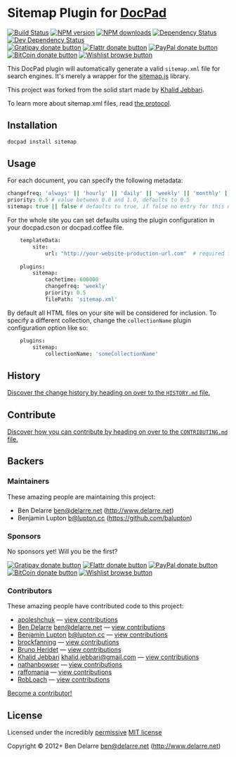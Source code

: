 # Sitemap Plugin for [DocPad](http://docpad.org)

<!-- BADGES/ -->

[![Build Status](https://img.shields.io/travis/docpad/docpad-plugin-sitemap/master.svg)](http://travis-ci.org/docpad/docpad-plugin-sitemap "Check this project's build status on TravisCI")
[![NPM version](https://img.shields.io/npm/v/docpad-plugin-sitemap.svg)](https://npmjs.org/package/docpad-plugin-sitemap "View this project on NPM")
[![NPM downloads](https://img.shields.io/npm/dm/docpad-plugin-sitemap.svg)](https://npmjs.org/package/docpad-plugin-sitemap "View this project on NPM")
[![Dependency Status](https://img.shields.io/david/docpad/docpad-plugin-sitemap.svg)](https://david-dm.org/docpad/docpad-plugin-sitemap)
[![Dev Dependency Status](https://img.shields.io/david/dev/docpad/docpad-plugin-sitemap.svg)](https://david-dm.org/docpad/docpad-plugin-sitemap#info=devDependencies)<br/>
[![Gratipay donate button](https://img.shields.io/gratipay/docpad.svg)](https://www.gratipay.com/docpad/ "Donate weekly to this project using Gratipay")
[![Flattr donate button](https://img.shields.io/badge/flattr-donate-yellow.svg)](http://flattr.com/thing/344188/balupton-on-Flattr "Donate monthly to this project using Flattr")
[![PayPal donate button](https://img.shields.io/badge/paypal-donate-yellow.svg)](https://www.paypal.com/cgi-bin/webscr?cmd=_s-xclick&hosted_button_id=QB8GQPZAH84N6 "Donate once-off to this project using Paypal")
[![BitCoin donate button](https://img.shields.io/badge/bitcoin-donate-yellow.svg)](https://coinbase.com/checkouts/9ef59f5479eec1d97d63382c9ebcb93a "Donate once-off to this project using BitCoin")
[![Wishlist browse button](https://img.shields.io/badge/wishlist-donate-yellow.svg)](http://amzn.com/w/2F8TXKSNAFG4V "Buy an item on our wishlist for us")

<!-- /BADGES -->


This DocPad plugin will automatically generate a valid `sitemap.xml` file for search engines. It's merely a wrapper for the [sitemap.js](https://github.com/ekalinin/sitemap.js) library.

This project was forked from the solid start made by [Khalid Jebbari](https://github.com/DjebbZ/docpad-plugin-sitemap).

To learn more about sitemap.xml files, read [the protocol](http://www.sitemaps.org/).


## Installation

``` bash
docpad install sitemap
```


## Usage

For each document, you can specify the following metadata:

``` coffee
changefreq: 'always' || 'hourly' || 'daily' || 'weekly' || 'monthly' || 'yearly' || 'never' # Change frequency, defaults to 'weekly'
priority: 0.5 # value between 0.0 and 1.0, defaults to 0.5
sitemap: true || false # defaults to true, if false no entry for this document will be generated
```

For the whole site you can set defaults using the plugin configuration in your docpad.cson or docpad.coffee file.

``` coffee
	templateData:
		site:
			url: "http://your-website-production-url.com"  # required for sitemap
	
	plugins:
		sitemap:
			cachetime: 600000
			changefreq: 'weekly'
			priority: 0.5
			filePath: 'sitemap.xml'
```


By default all HTML files on your site will be considered for inclusion. To specify a different collection, change the `collectionName` plugin configuration option like so:

``` coffee
	plugins:
		sitemap:
			collectionName: 'someCollectionName'
```


<!-- HISTORY/ -->

## History
[Discover the change history by heading on over to the `HISTORY.md` file.](https://github.com/docpad/docpad-plugin-sitemap/blob/master/HISTORY.md#files)

<!-- /HISTORY -->


<!-- CONTRIBUTE/ -->

## Contribute

[Discover how you can contribute by heading on over to the `CONTRIBUTING.md` file.](https://github.com/docpad/docpad-plugin-sitemap/blob/master/CONTRIBUTING.md#files)

<!-- /CONTRIBUTE -->


<!-- BACKERS/ -->

## Backers

### Maintainers

These amazing people are maintaining this project:

- Ben Delarre <ben@delarre.net> (http://www.delarre.net)
- Benjamin Lupton <b@lupton.cc> (https://github.com/balupton)

### Sponsors

No sponsors yet! Will you be the first?

[![Gratipay donate button](https://img.shields.io/gratipay/docpad.svg)](https://www.gratipay.com/docpad/ "Donate weekly to this project using Gratipay")
[![Flattr donate button](https://img.shields.io/badge/flattr-donate-yellow.svg)](http://flattr.com/thing/344188/balupton-on-Flattr "Donate monthly to this project using Flattr")
[![PayPal donate button](https://img.shields.io/badge/paypal-donate-yellow.svg)](https://www.paypal.com/cgi-bin/webscr?cmd=_s-xclick&hosted_button_id=QB8GQPZAH84N6 "Donate once-off to this project using Paypal")
[![BitCoin donate button](https://img.shields.io/badge/bitcoin-donate-yellow.svg)](https://coinbase.com/checkouts/9ef59f5479eec1d97d63382c9ebcb93a "Donate once-off to this project using BitCoin")
[![Wishlist browse button](https://img.shields.io/badge/wishlist-donate-yellow.svg)](http://amzn.com/w/2F8TXKSNAFG4V "Buy an item on our wishlist for us")

### Contributors

These amazing people have contributed code to this project:

- [apoleshchuk](https://github.com/apoleshchuk) — [view contributions](https://github.com/docpad/docpad-plugin-sitemap/commits?author=apoleshchuk)
- [Ben Delarre](https://github.com/benjamind) <ben@delarre.net> — [view contributions](https://github.com/docpad/docpad-plugin-sitemap/commits?author=benjamind)
- [Benjamin Lupton](https://github.com/balupton) <b@lupton.cc> — [view contributions](https://github.com/docpad/docpad-plugin-sitemap/commits?author=balupton)
- [brockfanning](https://github.com/brockfanning) — [view contributions](https://github.com/docpad/docpad-plugin-sitemap/commits?author=brockfanning)
- [Bruno Heridet](https://github.com/Delapouite) — [view contributions](https://github.com/docpad/docpad-plugin-sitemap/commits?author=Delapouite)
- [Khalid Jebbari](https://github.com/DjebbZ) <khalid.jebbari@gmail.com> — [view contributions](https://github.com/docpad/docpad-plugin-sitemap/commits?author=DjebbZ)
- [nathanbowser](https://github.com/nathanbowser) — [view contributions](https://github.com/docpad/docpad-plugin-sitemap/commits?author=nathanbowser)
- [raffomania](https://github.com/raffomania) — [view contributions](https://github.com/docpad/docpad-plugin-sitemap/commits?author=raffomania)
- [RobLoach](https://github.com/RobLoach) — [view contributions](https://github.com/docpad/docpad-plugin-sitemap/commits?author=RobLoach)

[Become a contributor!](https://github.com/docpad/docpad-plugin-sitemap/blob/master/CONTRIBUTING.md#files)

<!-- /BACKERS -->


<!-- LICENSE/ -->

## License

Licensed under the incredibly [permissive](http://en.wikipedia.org/wiki/Permissive_free_software_licence) [MIT license](http://creativecommons.org/licenses/MIT/)

Copyright &copy; 2012+ Ben Delarre <ben@delarre.net> (http://www.delarre.net)

<!-- /LICENSE -->


